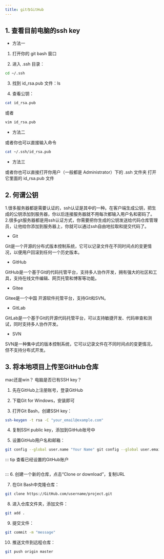 ```yaml
---
title: git与GitHub
---
```


## 1. 查看目前电脑的ssh key

* 方法一

1. 打开你的 git bash 窗口

2. 进入 .ssh 目录：

```sh
cd ~/.ssh
```

3. 找到 id_rsa.pub 文件：ls

4. 查看公钥：
```sh
cat id_rsa.pub 
```
或者
```sh
vim id_rsa.pub
```


* 方法二

或者你也可以直接输入命令
```sh
cat ~/.ssh/id_rsa.pub
```

* 方法三

或者你也可以直接打开你用户（一般都是 Administrator）下的 .ssh 文件夹
打开它里面的 id_rsa.pub 文件

## 2. 何谓公钥
1.很多服务器都是需要认证的，ssh认证是其中的一种。在客户端生成公钥，把生成的公钥添加到服务器，你以后连接服务器就不用每次都输入用户名和密码了。
2.很多git服务器都是用ssh认证方式，你需要把你生成的公钥发送给代码仓库管理员，让他给你添加到服务器上，你就可以通过ssh自由地拉取和提交代码了。
* Git

Git是一个开源的分布式版本控制系统，它可以记录文件在不同时间点的变更情况，以便用户回滚到任何一个历史版本。

* GitHub

GitHub是一个基于Git的代码托管平台，支持多人协作开发，拥有强大的社区和工具，支持在线文件编辑、网页托管和博客等功能。

* Gitee

Gitee是一个中国 开源软件托管平台，支持Git和SVN。

* GitLab

GitLab是一个基于Git的开源代码托管平台，可以支持敏捷开发、代码审查和测试，同时支持多人协作开发。

* SVN

SVN是一种集中式的版本控制系统，它可以记录文件在不同时间点的变更情况，但不支持分布式开发。

## 3. 将本地项目上传至GitHub仓库
mac还是win？
电脑是否已有SSH key？
1. 先在GitHub上注册账号，登录GitHub

2. 下载Git for Windows，安装即可

3. 打开Git Bash，创建SSH key：

```sh
ssh-keygen -t rsa -C "your_email@example.com"
```

4. 复制SSH public key，添加到GitHub账号中

5. 设置GitHub用户名和邮箱：

```sh
git config --global user.name "Your Name" git config --global user.email "your_email@example.com"
```
::: tip 查看已经设置的GitHub账户
```sh

```
:::
6. 创建一个新的仓库，点击“Clone or download”，复制URL

7. 在Git Bash中克隆仓库：

```sh
git clone https://GitHub.com/username/project.git
```

8. 进入仓库文件夹，添加文件：

```sh
git add .
```

9. 提交文件：

```sh
git commit -m "message"
```

10. 推送文件到远程仓库：

```sh
git push origin master
```